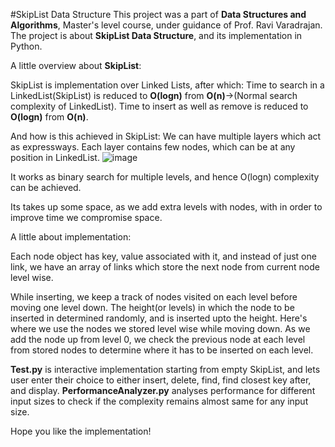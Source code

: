 #SkipList Data Structure
This project was a part of **Data Structures and Algorithms**, Master's level course, under guidance of Prof. Ravi Varadrajan.
The project is about **SkipList Data Structure**, and its implementation in Python.

A little overview about **SkipList**:

SkipList is implementation over Linked Lists, after which:
Time to search in a LinkedList(SkipList) is reduced to **O(logn)** from **O(n)**->(Normal search complexity of LinkedList).
Time to insert as well as remove is reduced to **O(logn)** from **O(n)**.

And how is this achieved in SkipList:
We can have multiple layers which act as expressways. Each layer contains few nodes, which can be at any position in LinkedList.
![image](https://user-images.githubusercontent.com/95557338/165607270-835ed3d1-97e1-4a03-83a4-c159ad529601.png)

It works as binary search for multiple levels, and hence O(logn) complexity can be achieved.

Its takes up some space, as we add extra levels with nodes, with in order to improve time we compromise space.

A little about implementation:

Each node object has key, value associated with it, and instead of just one link, we have an array of links which store the next node from current node level wise.

While inserting, we keep a track of nodes visited on each level before moving one level down. The height(or levels) in which the node to be inserted in determined randomly, and is inserted upto the height. Here's where we use the nodes we stored level wise while moving down. As we add the node up from level 0, we check the previous node at each level from stored nodes to determine where it has to be inserted on each level.

**Test.py** is interactive implementation starting from empty SkipList, and lets user enter their choice to either insert, delete, find, find closest key after, and display.
**PerformanceAnalyzer.py** analyses performance for different input sizes to check if the complexity remains almost same for any input size.

Hope you like the implementation!
